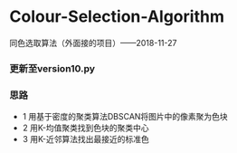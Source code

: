 # Colour-Selection-Algorithm
同色选取算法（外面接的项目）——2018-11-27
### 更新至version10.py
### 思路
- 1 用基于密度的聚类算法DBSCAN将图片中的像素聚为色块
- 2 用K-均值聚类找到色块的聚类中心
- 3 用K-近邻算法找出最接近的标准色

